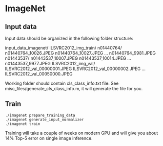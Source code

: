 ImageNet
========

Input data
----------

Input data should be organized in the following folder structure:

input_data_imagenet/
  ILSVRC2012_img_train/
    n01440764/
      n01440764_10026.JPEG
      n01440764_10027.JPEG
      ...
      n01440764_9981.JPEG
    n01443537/
      n01443537_10007.JPEG
      n01443537_10014.JPEG
      ...
      n01443537_9977.JPEG
  ILSVRC2012_img_val/
    ILSVRC2012_val_00000001.JPEG
    ILSVRC2012_val_00000002.JPEG
    ...
    ILSVRC2012_val_00050000.JPEG

Working folder should contain cls_class_info.txt file. See misc_files/generate_cls_class_info.m, it will generate the file for you.

Train
-----

	./imagenet prepare_training_data
	./imagenet generate_input_normalizer
	./imagenet train
	
Training will take a couple of weeks on modern GPU and will give you about 14% Top-5 error on single image inference.
